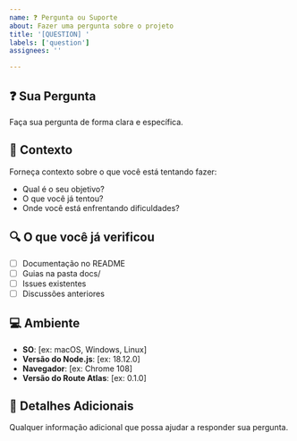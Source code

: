 ```yaml
---
name: ❓ Pergunta ou Suporte
about: Fazer uma pergunta sobre o projeto
title: '[QUESTION] '
labels: ['question']
assignees: ''

---
```


## ❓ Sua Pergunta
Faça sua pergunta de forma clara e específica.

## 🎯 Contexto
Forneça contexto sobre o que você está tentando fazer:
- Qual é o seu objetivo?
- O que você já tentou?
- Onde você está enfrentando dificuldades?

## 🔍 O que você já verificou
- [ ] Documentação no README
- [ ] Guias na pasta docs/
- [ ] Issues existentes
- [ ] Discussões anteriores

## 💻 Ambiente
- **SO**: [ex: macOS, Windows, Linux]
- **Versão do Node.js**: [ex: 18.12.0]
- **Navegador**: [ex: Chrome 108]
- **Versão do Route Atlas**: [ex: 0.1.0]

## 📝 Detalhes Adicionais
Qualquer informação adicional que possa ajudar a responder sua pergunta.